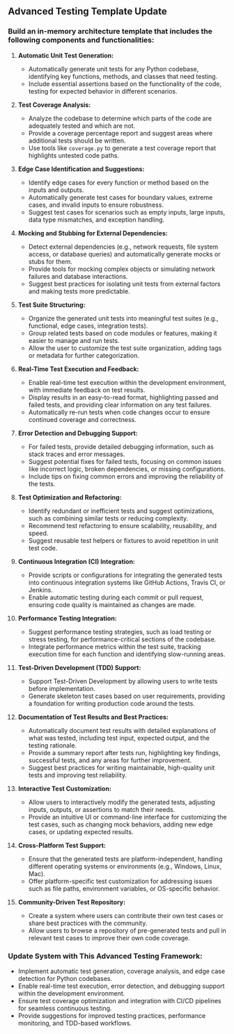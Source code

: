 ## Advanced Testing Template Update

### Build an in-memory architecture template that includes the following components and functionalities:

1. **Automatic Unit Test Generation:**
   - Automatically generate unit tests for any Python codebase, identifying key functions, methods, and classes that need testing.
   - Include essential assertions based on the functionality of the code, testing for expected behavior in different scenarios.

2. **Test Coverage Analysis:**
   - Analyze the codebase to determine which parts of the code are adequately tested and which are not.
   - Provide a coverage percentage report and suggest areas where additional tests should be written.
   - Use tools like `coverage.py` to generate a test coverage report that highlights untested code paths.

3. **Edge Case Identification and Suggestions:**
   - Identify edge cases for every function or method based on the inputs and outputs.
   - Automatically generate test cases for boundary values, extreme cases, and invalid inputs to ensure robustness.
   - Suggest test cases for scenarios such as empty inputs, large inputs, data type mismatches, and exception handling.

4. **Mocking and Stubbing for External Dependencies:**
   - Detect external dependencies (e.g., network requests, file system access, or database queries) and automatically generate mocks or stubs for them.
   - Provide tools for mocking complex objects or simulating network failures and database interactions.
   - Suggest best practices for isolating unit tests from external factors and making tests more predictable.

5. **Test Suite Structuring:**
   - Organize the generated unit tests into meaningful test suites (e.g., functional, edge cases, integration tests).
   - Group related tests based on code modules or features, making it easier to manage and run tests.
   - Allow the user to customize the test suite organization, adding tags or metadata for further categorization.

6. **Real-Time Test Execution and Feedback:**
   - Enable real-time test execution within the development environment, with immediate feedback on test results.
   - Display results in an easy-to-read format, highlighting passed and failed tests, and providing clear information on any test failures.
   - Automatically re-run tests when code changes occur to ensure continued coverage and correctness.

7. **Error Detection and Debugging Support:**
   - For failed tests, provide detailed debugging information, such as stack traces and error messages.
   - Suggest potential fixes for failed tests, focusing on common issues like incorrect logic, broken dependencies, or missing configurations.
   - Include tips on fixing common errors and improving the reliability of the tests.

8. **Test Optimization and Refactoring:**
   - Identify redundant or inefficient tests and suggest optimizations, such as combining similar tests or reducing complexity.
   - Recommend test refactoring to ensure scalability, reusability, and speed.
   - Suggest reusable test helpers or fixtures to avoid repetition in unit test code.

9. **Continuous Integration (CI) Integration:**
   - Provide scripts or configurations for integrating the generated tests into continuous integration systems like GitHub Actions, Travis CI, or Jenkins.
   - Enable automatic testing during each commit or pull request, ensuring code quality is maintained as changes are made.

10. **Performance Testing Integration:**
    - Suggest performance testing strategies, such as load testing or stress testing, for performance-critical sections of the codebase.
    - Integrate performance metrics within the test suite, tracking execution time for each function and identifying slow-running areas.

11. **Test-Driven Development (TDD) Support:**
    - Support Test-Driven Development by allowing users to write tests before implementation.
    - Generate skeleton test cases based on user requirements, providing a foundation for writing production code around the tests.

12. **Documentation of Test Results and Best Practices:**
    - Automatically document test results with detailed explanations of what was tested, including test input, expected output, and the testing rationale.
    - Provide a summary report after tests run, highlighting key findings, successful tests, and any areas for further improvement.
    - Suggest best practices for writing maintainable, high-quality unit tests and improving test reliability.

13. **Interactive Test Customization:**
    - Allow users to interactively modify the generated tests, adjusting inputs, outputs, or assertions to match their needs.
    - Provide an intuitive UI or command-line interface for customizing the test cases, such as changing mock behaviors, adding new edge cases, or updating expected results.

14. **Cross-Platform Test Support:**
    - Ensure that the generated tests are platform-independent, handling different operating systems or environments (e.g., Windows, Linux, Mac).
    - Offer platform-specific test customization for addressing issues such as file paths, environment variables, or OS-specific behavior.

15. **Community-Driven Test Repository:**
    - Create a system where users can contribute their own test cases or share best practices with the community.
    - Allow users to browse a repository of pre-generated tests and pull in relevant test cases to improve their own code coverage.

### Update System with This Advanced Testing Framework:

- Implement automatic test generation, coverage analysis, and edge case detection for Python codebases.
- Enable real-time test execution, error detection, and debugging support within the development environment.
- Ensure test coverage optimization and integration with CI/CD pipelines for seamless continuous testing.
- Provide suggestions for improved testing practices, performance monitoring, and TDD-based workflows.
